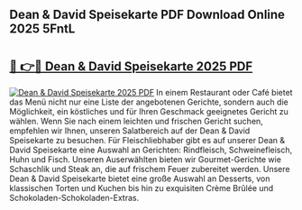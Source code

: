 ## Dean & David Speisekarte PDF Download Online 2025 5FntL

# <h2><a href="http://gccuy11.nevu.top/?p=Dean+%26+David+Speisekarte">🔗 👉🔴 Dean & David Speisekarte 2025 PDF</a></h2>

[![Dean & David Speisekarte 2025 PDF](https://i.imgur.com/dBaPXMq.png)](http://gccuy11.nevu.top/?p=Dean+%26+David+Speisekarte)
In einem Restaurant oder Café bietet das Menü nicht nur eine Liste der angebotenen Gerichte, sondern auch die Möglichkeit, ein köstliches und für Ihren Geschmack geeignetes Gericht zu wählen. Wenn Sie nach einem leichten und frischen Gericht suchen, empfehlen wir Ihnen, unseren Salatbereich auf der Dean & David Speisekarte zu besuchen. Für Fleischliebhaber gibt es auf unserer Dean & David Speisekarte eine Auswahl an Gerichten: Rindfleisch, Schweinefleisch, Huhn und Fisch. Unseren Auserwählten bieten wir Gourmet-Gerichte wie Schaschlik und Steak an, die auf frischem Feuer zubereitet werden. Unsere Dean & David Speisekarte bietet eine große Auswahl an Desserts, von klassischen Torten und Kuchen bis hin zu exquisiten Crème Brûlée und Schokoladen-Schokoladen-Extras.
